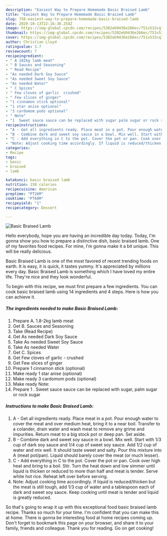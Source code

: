 ```yaml
---
description: "Easiest Way to Prepare Homemade Basic Braised Lamb"
title: "Easiest Way to Prepare Homemade Basic Braised Lamb"
slug: 758-easiest-way-to-prepare-homemade-basic-braised-lamb
date: 2020-10-13T22:16:30.254Z
image: https://img-global.cpcdn.com/recipes/5302eb9436e266ec/751x532cq70/basic-braised-lamb-recipe-main-photo.jpg
thumbnail: https://img-global.cpcdn.com/recipes/5302eb9436e266ec/751x532cq70/basic-braised-lamb-recipe-main-photo.jpg
cover: https://img-global.cpcdn.com/recipes/5302eb9436e266ec/751x532cq70/basic-braised-lamb-recipe-main-photo.jpg
author: Christian Lloyd
ratingvalue: 3.7
reviewcount: 7
recipeingredient:
- " A 182kg lamb meat"
- " B Sauces and Seasoning"
- " Read Recipe"
- "As needed Dark Soy Sauce"
- "As needed Sweet Soy Sauce"
- "As needed Water"
- " C Spices"
- " Few cloves of garlic  crushed"
- " Few slices of ginger"
- "1 cinnamon stick optional"
- "1 star anise optional"
- "3 cardomom pods optional"
- " Note"
- "1  Sweet sauce sauce can be replaced with sugar palm sugar or rock sugar"
recipeinstructions:
- "A - Get all ingredients ready. Place meat in a pot. Pour enough water to cover the meat and over medium heat, bring it to a near boil. Transfer to a colander, drain water and wash meat to remove any grime and impurities. Return meat to a big stock pot or deep pan. Set aside."
- "B - Combine dark and sweet soy sauce in a bowl. Mix well. Start with 1/3 cup of dark soy sauce and 1/4 cup of sweet soy sauce. Add 1/2 cup of water and mix well. It should taste sweet and salty. Pour this mixture into A (meat pot/pan). Liquid should barely cover the meat (or much lesser)."
- "C - Add everything in C to the pot. Cover the pot or pan. Cook over high heat and bring to a boil. Stir. Turn the heat down and low simmer until liquid is thicken or reduced to more than half and meat is tender. Serve white hot rice. Reheat left over before serving."
- "Note: Adjust cooking time accordingly. If liquid is reduced/thicken but the meat is still tough, add 1/3 cup of water and a tablespoon each of dark and sweet soy sauce. Keep cooking until meat is tender and liquid is greatly reduced."
categories:
- Recipe
tags:
- basic
- braised
- lamb

katakunci: basic braised lamb 
nutrition: 158 calories
recipecuisine: American
preptime: "PT26M"
cooktime: "PT60M"
recipeyield: "1"
recipecategory: Dessert

---
```



![Basic Braised Lamb](https://img-global.cpcdn.com/recipes/5302eb9436e266ec/751x532cq70/basic-braised-lamb-recipe-main-photo.jpg)

Hello everybody, hope you are having an incredible day today. Today, I'm gonna show you how to prepare a distinctive dish, basic braised lamb. One of my favorites food recipes. For mine, I'm gonna make it a bit unique. This will be really delicious.



Basic Braised Lamb is one of the most favored of recent trending foods on earth. It is easy, it is quick, it tastes yummy. It's appreciated by millions every day. Basic Braised Lamb is something which I have loved my entire life. They're nice and they look wonderful.


To begin with this recipe, we must first prepare a few ingredients. You can cook basic braised lamb using 14 ingredients and 4 steps. Here is how you can achieve it.

<!--inarticleads1-->

##### The ingredients needed to make Basic Braised Lamb:

1. Prepare  A. 1.8-2kg lamb meat
1. Get  B. Sauces and Seasoning
1. Take  (Read Recipe)
1. Get As needed Dark Soy Sauce
1. Take As needed Sweet Soy Sauce
1. Take As needed Water
1. Get  C. Spices
1. Get  Few cloves of garlic - crushed
1. Get  Few slices of ginger
1. Prepare 1 cinnamon stick (optional)
1. Make ready 1 star anise (optional)
1. Make ready 3 cardomom pods (optional)
1. Make ready  Note:
1. Prepare 1 . Sweet sauce sauce can be replaced with sugar, palm sugar or rock sugar




<!--inarticleads2-->

##### Instructions to make Basic Braised Lamb:

1. A - Get all ingredients ready. Place meat in a pot. Pour enough water to cover the meat and over medium heat, bring it to a near boil. Transfer to a colander, drain water and wash meat to remove any grime and impurities. Return meat to a big stock pot or deep pan. Set aside.
1. B - Combine dark and sweet soy sauce in a bowl. Mix well. Start with 1/3 cup of dark soy sauce and 1/4 cup of sweet soy sauce. Add 1/2 cup of water and mix well. It should taste sweet and salty. Pour this mixture into A (meat pot/pan). Liquid should barely cover the meat (or much lesser).
1. C - Add everything in C to the pot. Cover the pot or pan. Cook over high heat and bring to a boil. Stir. Turn the heat down and low simmer until liquid is thicken or reduced to more than half and meat is tender. Serve white hot rice. Reheat left over before serving.
1. Note: Adjust cooking time accordingly. If liquid is reduced/thicken but the meat is still tough, add 1/3 cup of water and a tablespoon each of dark and sweet soy sauce. Keep cooking until meat is tender and liquid is greatly reduced.




So that's going to wrap it up with this exceptional food basic braised lamb recipe. Thanks so much for your time. I'm confident that you can make this at home. There is gonna be interesting food at home recipes coming up. Don't forget to bookmark this page on your browser, and share it to your family, friends and colleague. Thank you for reading. Go on get cooking!
